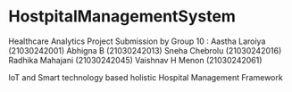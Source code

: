 # HostpitalManagementSystem
Healthcare Analytics Project 
Submission by Group 10 :
Aastha Laroiya (21030242001)
Abhigna B (21030242013)
Sneha Chebrolu (21030242016)
Radhika Mahajani (21030242045)
Vaishnav H Menon (21030242061)

IoT and Smart technology based holistic Hospital Management Framework
